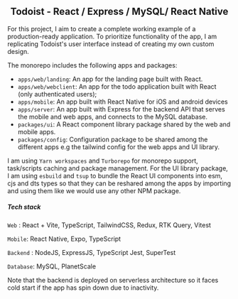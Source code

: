 <h2 align="center"> Todoist - React / Express / MySQL/ React Native </h2>

 For this project, I aim to create a complete working example of a production-ready application. To prioritize functionality of the app, I am replicating Todoist's user interface instead of creating my own custom design. 

 The monorepo includes the following apps and packages:

 - `apps/web/landing`: An app for the landing page built with React.
 - `apps/web/webclient`: An app for the todo application built with React (only authenticated users);
 - `apps/mobile`: An app built with React Native for iOS and android devices
 - `apps/server`: An app built with Express for the backend API that serves the mobile and web apps, and connects to the MySQL database.
 - `packages/ui`: A React component library package shared by  the web and mobile apps.
 - `packages/config`: Configuration package to be shared among the different apps e.g the tailwind config for the web apps and UI library.

 I am using `Yarn workspaces` and `Turborepo` for monorepo support, task/scripts caching and package management. For the UI library package, I am using `esbuild` and `tsup` to bundle the React UI components into esm, cjs and dts types so that they can be reshared among the apps by importing and using them like we would use any other NPM package.

 ##### Tech stack

`Web` : React + Vite, TypeScript, TailwindCSS, Redux, RTK Query, Vitest

`Mobile`: React Native, Expo, TypeScript

`Backend` : NodeJS, ExpressJS, TypeScript Jest, SuperTest

`Database`: MySQL, PlanetScale

Note that the backend is deployed on serverless architecture so it faces cold start if the app has spin down due to inactivity.